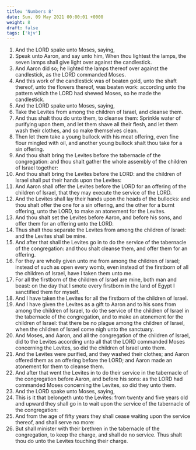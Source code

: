 ```yaml
---
title: 'Numbers 8'
date: Sun, 09 May 2021 00:00:01 +0000
weight: 8
draft: false
tags: ['kjv'] 
---
```


1. And the LORD spake unto Moses, saying,
2. Speak unto Aaron, and say unto him, When thou lightest the lamps, the seven lamps shall give light over against the candlestick.
3. And Aaron did so; he lighted the lamps thereof over against the candlestick, as the LORD commanded Moses.
4. And this work of the candlestick was of beaten gold, unto the shaft thereof, unto the flowers thereof, was beaten work: according unto the pattern which the LORD had shewed Moses, so he made the candlestick.
5. And the LORD spake unto Moses, saying,
6. Take the Levites from among the children of Israel, and cleanse them.
7. And thus shalt thou do unto them, to cleanse them: Sprinkle water of purifying upon them, and let them shave all their flesh, and let them wash their clothes, and so make themselves clean.
8. Then let them take a young bullock with his meat offering, even fine flour mingled with oil, and another young bullock shalt thou take for a sin offering.
9. And thou shalt bring the Levites before the tabernacle of the congregation: and thou shalt gather the whole assembly of the children of Israel together:
10. And thou shalt bring the Levites before the LORD: and the children of Israel shall put their hands upon the Levites:
11. And Aaron shall offer the Levites before the LORD for an offering of the children of Israel, that they may execute the service of the LORD.
12. And the Levites shall lay their hands upon the heads of the bullocks: and thou shalt offer the one for a sin offering, and the other for a burnt offering, unto the LORD, to make an atonement for the Levites.
13. And thou shalt set the Levites before Aaron, and before his sons, and offer them for an offering unto the LORD.
14. Thus shalt thou separate the Levites from among the children of Israel: and the Levites shall be mine.
15. And after that shall the Levites go in to do the service of the tabernacle of the congregation: and thou shalt cleanse them, and offer them for an offering.
16. For they are wholly given unto me from among the children of Israel; instead of such as open every womb, even instead of the firstborn of all the children of Israel, have I taken them unto me.
17. For all the firstborn of the children of Israel are mine, both man and beast: on the day that I smote every firstborn in the land of Egypt I sanctified them for myself.
18. And I have taken the Levites for all the firstborn of the children of Israel.
19. And I have given the Levites as a gift to Aaron and to his sons from among the children of Israel, to do the service of the children of Israel in the tabernacle of the congregation, and to make an atonement for the children of Israel: that there be no plague among the children of Israel, when the children of Israel come nigh unto the sanctuary.
20. And Moses, and Aaron, and all the congregation of the children of Israel, did to the Levites according unto all that the LORD commanded Moses concerning the Levites, so did the children of Israel unto them.
21. And the Levites were purified, and they washed their clothes; and Aaron offered them as an offering before the LORD; and Aaron made an atonement for them to cleanse them.
22. And after that went the Levites in to do their service in the tabernacle of the congregation before Aaron, and before his sons: as the LORD had commanded Moses concerning the Levites, so did they unto them.
23. And the LORD spake unto Moses, saying,
24. This is it that belongeth unto the Levites: from twenty and five years old and upward they shall go in to wait upon the service of the tabernacle of the congregation:
25. And from the age of fifty years they shall cease waiting upon the service thereof, and shall serve no more:
26. But shall minister with their brethren in the tabernacle of the congregation, to keep the charge, and shall do no service. Thus shalt thou do unto the Levites touching their charge.
